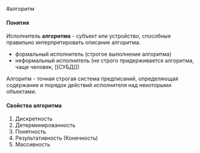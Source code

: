 #алгоритм
#### Понятия

Исполнитель **алгоритма** - субъект или устройство, способные правильно интерпретировать описание алгоритма.
- формальный исполнитель (строгое выполнение алгоритма)
- неформальный исполнитель (не строго придерживается алгоритма, чаще человек, [[СУБД]])

Алгоритм - точная строгая система предписаний, определяющая содержание и порядок действий исполнителя над некоторыми объектами.

#### Свойства алгоритма

1. Дискретность 
2. Детерминированность
3. Понятность
4. Результативность (Конечность)
5. Массивность


